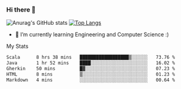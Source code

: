 ### Hi there 👋

![Anurag's GitHub stats](https://github-readme-stats.vercel.app/api?username=MatteoIorio11&show_icons=true&theme=dark) 
[![Top Langs](https://github-readme-stats.vercel.app/api/top-langs/?username=MatteoIorio11&theme=dark)](https://github.com/MatteoIorio11/github-readme-stats)

- 🌱 I’m currently learning Engineering and Computer Science :)

<!--
**MatteoIorio11/MatteoIorio11** is a ✨ _special_ ✨ repository because its `README.md` (this file) appears on your GitHub profile.

Here are some ideas to get you started:

- 🔭 I’m currently working on ...
- 🌱 I’m currently learning ...
- 👯 I’m looking to collaborate on ...
- 🤔 I’m looking for help with ...
- 💬 Ask me about ...
- 📫 How to reach me: ...
- 😄 Pronouns: ...
- ⚡ Fun fact: ...
-->
My Stats
<!--START_SECTION:waka-->

```txt
Scala      8 hrs 38 mins   ██████████████████▒░░░░░░   73.76 %
Java       1 hr 52 mins    ████░░░░░░░░░░░░░░░░░░░░░   16.02 %
Gherkin    50 mins         █▓░░░░░░░░░░░░░░░░░░░░░░░   07.23 %
HTML       8 mins          ▒░░░░░░░░░░░░░░░░░░░░░░░░   01.23 %
Markdown   4 mins          ░░░░░░░░░░░░░░░░░░░░░░░░░   00.64 %
```

<!--END_SECTION:waka-->
